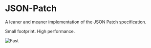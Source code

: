 JSON-Patch
==========

A leaner and meaner implementation of the JSON Patch specification.

Small footprint.
High performance.

![Fast](http://www.rebelslounge.com/res/jsonpatch/chart.png)
